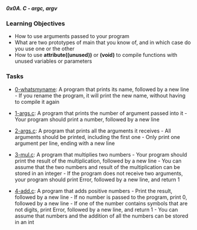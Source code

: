 ##### 0x0A. C - argc, argv

### Learning Objectives

- How to use arguments passed to your program
- What are two prototypes of main that you know of, and in which case do you use one or the other
- How to use **__attribute__((unused))** or **(void)** to compile functions with unused variables or parameters

### Tasks

* [0-whatsmyname](/0-whatsmyname): A program that prints its name, followed by a new line
				   - If you rename the program, it will print the new name, without having to compile it again

* [1-args.c](/1-args.c): A program that prints the number of argument passed into it
			 - Your program should print a number, followed by a new line

* [2-args.c](/2-args.c): A program that prints all the arguments it receives
			 - All arguments should be printed, including the first one
			 - Only print one argument per line, ending with a new line

* [3-mul.c](/3-mul.c): A program that multiplies two numbers
		       - Your program should print the result of the multiplication, followed by a new line
       		       - You can assume that the two numbers and result of the multiplication can be stored in an integer
		       - If the program does not receive two arguments, your program should print Error, followed by a new line, and return 1

* [4-add.c](/4-add.c): A program that adds positive numbers
		       - Print the result, followed by a new line
		       - If no number is passed to the program, print 0, followed by a new line
		       - If one of the number contains symbols that are not digits, print Error, followed by a new line, and return 1
		       - You can assume that numbers and the addition of all the numbers can be stored in an int
